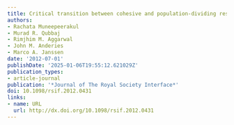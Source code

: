 ```yaml
---
title: Critical transition between cohesive and population-dividing responses to change
authors:
- Rachata Muneepeerakul
- Murad R. Qubbaj
- Rimjhim M. Aggarwal
- John M. Anderies
- Marco A. Janssen
date: '2012-07-01'
publishDate: '2025-01-06T19:55:12.621029Z'
publication_types:
- article-journal
publication: '*Journal of The Royal Society Interface*'
doi: 10.1098/rsif.2012.0431
links:
- name: URL
  url: http://dx.doi.org/10.1098/rsif.2012.0431
---
```

